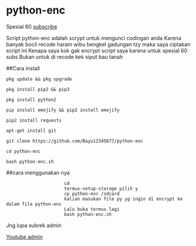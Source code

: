 # python-enc

Spesial 60 [subscribe](https://youtube.com/channel/UCtu-GcxKL8kJBXpR1wfMgWg)

Script python-enc adalah scrypt untuk mengunci codingan anda
Karena banyak bocil recode haram wibu bengkel gadungan tzy maka saya ciptakan script ini
Kenapa saya kok gak encrypt script saya karena untuk spesial 60 subs
Bukan untuk di recode kek siput bau tanah

##Cara install

```pkg update && pkg upgrade```

```pkg install pip2 && pip3```

```pkg install python2```

```pip install emojify && pip2 install emojify```

```pip2 install requests```

```apt-get install git```

```git clone https://github.com/Bayu12345677/python-enc ```

```cd python-enc```

```bash python-enc.sh```

##cara menggunakan nya


                          cd
                          termux-setup-storage pilih y
                          cp python-enc /sdcard
                          kalian masukan file py yg ingin di encrypt ke dalam file python-enc
                          Lalu buka termux lagi
                          bash python-enc.sh

Jng lupa subrek admin


[Youtube admin](https://youtube.com/channel/UCtu-GcxKL8kJBXpR1wfMgWg)

        
